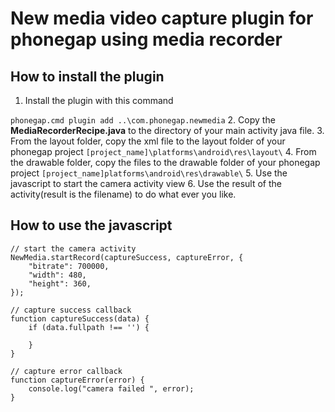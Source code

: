 
New media video capture plugin for phonegap using media recorder
=======


How to install the plugin
-----------

1. Install the plugin with this command 

`phonegap.cmd plugin add ..\com.phonegap.newmedia`
2. Copy the **MediaRecorderRecipe.java** to the directory of your main activity java file.
3. From the layout folder, copy the xml file to the layout folder of your phonegap project `[project_name]\platforms\android\res\layout\`
4. From the drawable folder, copy the files to the drawable folder of your phonegap project `[project_name]platforms\android\res\drawable\`
5. Use the javascript to start the camera activity view
6. Use the result of the activity(result is the filename) to do what ever you like.

How to use the javascript
-----------

```
// start the camera activity
NewMedia.startRecord(captureSuccess, captureError, {
	"bitrate": 700000,
	"width": 480,
	"height": 360,
});

// capture success callback
function captureSuccess(data) {
	if (data.fullpath !== '') {
		
	}
}

// capture error callback
function captureError(error) {
    console.log("camera failed ", error);
}
```